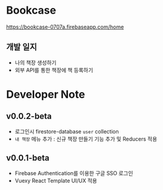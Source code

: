# Bookcase
https://bookcase-0707a.firebaseapp.com/home


## 개발 일지
- 나의 책장 생성하기
- 외부 API를 통한 책장에 책 등록하기


# Developer Note
## v0.0.2-beta
- 로그인시 firestore-database `user` collection
- `내 책장` 메뉴 추가
  : 신규 책장 만들기 기능 추가 및 Reducers 적용

## v0.0.1-beta
- Firebase Authentication를 이용한 구글 SSO 로그인
- Vuexy React Template UI/UX 적용


